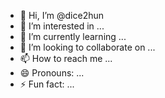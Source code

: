 - 👋 Hi, I’m @dice2hun
- 👀 I’m interested in ...
- 🌱 I’m currently learning ...
- 💞️ I’m looking to collaborate on ...
- 📫 How to reach me ...
- 😄 Pronouns: ...
- ⚡ Fun fact: ...

<!---
dice2hun/dice2hun is a ✨ special ✨ repository because its `README.md` (this file) appears on your GitHub profile.
You can click the Preview link to take a look at your changes.
--->
